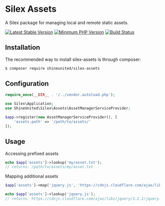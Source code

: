 Silex Assets
============

A Silex package for managing local and remote static assets.

[![Latest Stable Version](https://img.shields.io/packagist/v/shineunited/silex-assets.svg?style=flat-square)](https://packagist.org/packages/shineunited/silex-assets)
[![Minimum PHP Version](https://img.shields.io/badge/php-%3E%3D%205.5-8892BF.svg?style=flat-square)](https://php.net/)
[![Build Status](https://img.shields.io/travis/shineunited/silex-assets/master.svg?style=flat-square)](https://travis-ci.org/shineunited/silex-assets)

Installation
------------

The recommended way to install silex-assets is through composer:

```bash
$ composer require shineunited/silex-assets
```


Configuration
-------------

```php
require_once(__DIR__ . '/../vendor.autoload.php');

use Silex\Application;
use ShineUnited\Silex\Assets\AssetManagerServiceProvider;

$app->register(new AssetManagerServiceProvider(), [
	'assets.path' => '/path/to/assets/'
]);
```



Usage
-----

Accessing prefixed assets
```php
echo $app['assets']->lookup('my/asset.txt');
// returns: /path/to/assets/my/asset.txt
```

Mapping additional assets
```php
$app['assets']->map('jquery.js', 'https://cdnjs.cloudflare.com/ajax/libs/jquery/3.2.1/jquery.min.js');

echo $app['assets']->lookup('jquery.js');
// returns: https://cdnjs.cloudflare.com/ajax/libs/jquery/3.2.1/jquery.min.js
```
